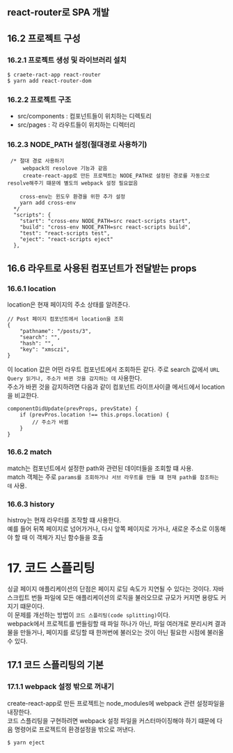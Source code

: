 react-router로 SPA 개발
---
## 16.2 프로젝트 구성
### 16.2.1 프로젝트 생성 및 라이브러리 설치
~~~
$ craete-ract-app react-router
$ yarn add react-router-dom
~~~
### 16.2.2 프로젝트 구조
+ src/components : 컴포넌트들이 위치하는 디렉토리
+ src/pages : 각 라우트들이 위치하는 디렉터리

### 16.2.3 NODE_PATH 설정(절대경로 사용하기)

~~~
 /* 절대 경로 사용하기
     webpack의 resolove 기능과 같음
     create-react-app로 만든 프로젝트는 NODE_PATH로 설정된 경로를 자동으로 resolve해주기 떄문에 별도의 webpack 설정 필요없음
    
    cross-env는 윈도우 환경을 위한 추가 설정
    yarn add cross-env
  */
  "scripts": {
    "start": "cross-env NODE_PATH=src react-scripts start",
    "build": "cross-env NOOE_PATH=src react-scripts build",
    "test": "react-scripts test",
    "eject": "react-scripts eject"
  },
~~~

## 16.6 라우트로 사용된 컴포넌트가 전달받는 props
### 16.6.1 location
location은 현재 페이지의 주소 상태를 알려준다.  
~~~
// Post 페이지 컴포넌트에서 location을 조회
{
    "pathname": "/posts/3",
    "search": "",
    "hash": "",
    "key": "xmsczi",
} 
~~~
이 location 값은 어떤 라우트 컴포넌트에서 조회하든 같다. 주로 search 값에서 `URL Query 읽거나, 주소가 바뀐 것을 감지하는 데` 사용한다.  
주소가 바뀐 것을 감지하려면 다음과 같이 컴포넌트 라이프사이클 메서드에서 location을 비교한다.  
~~~
componentDidUpdate(prevProps, prevState) {
    if (prevPros.location !== this.props.location) {
        // 주소가 바뀜
    }
}
~~~
### 16.6.2 match
match는 <Route> 컴포넌트에서 설정한 path와 관련된 데이터들을 조회할 떄 사용.  
match 객체는 주로 `params를 조회하거나 서브 라우트를 만들 떄 현재 path를 참조하는 데` 사용.
### 16.6.3 history
histroy는 현재 라우터를 조작할 떄 사용한다.   
예를 들어 뒤쪽 페이지로 넘어가거나, 다시 앞쪽 페이지로 가거나, 새로운 주소로 이동해야 할 때 이 객체가 지닌 함수들을 호출

# 17. 코드 스플리팅
싱글 페이지 애플리케이션의 단점은 페이지 로딩 속도가 지연될 수 있다는 것이다. 자바스크립트 번들 파일에 모든 애플리케이션의 로직을 불러오므로 규모가 커지면 용량도 커지기 떄문이다.  
이 문제를 개선하는 방법이 `코드 스플리팅(code splitting)`이다.  
webpack에서 프로젝트를 번들링할 때 파일 하나가 아닌, 파일 여러개로 분리시켜 결과물을 만들거나, 페이지를 로딩할 때 한꺼번에 불러오는 것이 아닌 필요한 시점에 불러올 수 있다.  
## 17.1 코드 스플리팅의 기본  
### 17.1.1 webpack 설정 밖으로 꺼내기  
create-react-app로 만든 프로젝트는 node_modules에 webpack 관련 설정파일을 내장한다.  
코드 스플리팅을 구현하려면 webpack 설정 파일을 커스터마이징해야 하기 떄문에 다음 명령어로 프로젝트의 환경설정을 밖으로 꺼낸다.  
~~~
$ yarn eject
~~~